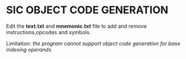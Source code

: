 # SIC OBJECT CODE GENERATION

Edit the **text.txt** and **mnemonic.txt** file to add and remove instructions,opcodes and symbols.


Limitation: _the program cannot support object code generation for base indexing operands_

